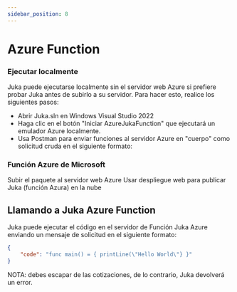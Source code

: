 ```yaml
---
sidebar_position: 8
---
```


# Azure Function

### Ejecutar localmente
Juka puede ejecutarse localmente sin el servidor web Azure si prefiere probar Juka antes de subirlo a su servidor. Para hacer esto, realice los siguientes pasos:
- Abrir Juka.sln en Windows Visual Studio 2022
- Haga clic en el botón "Iniciar AzureJukaFunction" que ejecutará un emulador Azure localmente.
- Usa Postman para enviar funciones al servidor Azure en "cuerpo" como solicitud cruda en el siguiente formato:


### Función Azure de Microsoft
Subir el paquete al servidor web Azure Usar despliegue web para publicar Juka (función Azura) en la nube

## Llamando a Juka Azure Function

Juka puede ejecutar el código en el servidor de Función Juka Azure enviando un mensaje de solicitud en el siguiente formato:

```json
{
    "code": "func main() = { printLine(\"Hello World\"} }"
}
```

NOTA: debes escapar de las cotizaciones, de lo contrario, Juka devolverá un error.